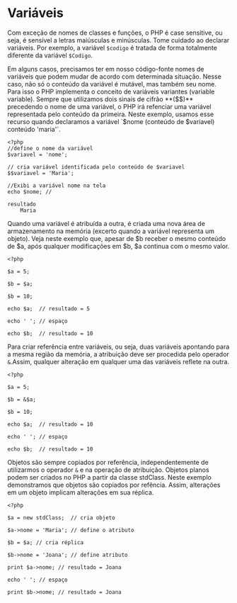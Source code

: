 # Variáveis
  
Com exceção de nomes de classes e funções, o PHP é case sensitive, 
ou seja, é sensível a letras maiúsculas e minúsculas.
Tome cuidado ao declarar variáveis. Por exemplo, a variável `$codigo` é tratada de forma 
totalmente diferente da variável `$Codigo`.

Em alguns casos, precisamos ter em nosso código-fonte nomes de variáveis 
que podem mudar de acordo com determinada situação. Nesse caso, não só o conteúdo
da variável é mutável, mas também seu nome. Para isso o PHP implementa o conceito de variáveis
variantes (variable variable). Sempre que utilizamos dois sinais de cifrão **($$)** 
precedendo o nome de uma variável, o PHP irá refenciar uma variável 
representada pelo conteúdo da primeira. Neste exemplo, usamos esse recurso 
quando declaramos a variável `$nome (conteúdo de $variavel) conteúdo 'maria'`.

    <?php
    //define o nome da variável
    $variavel = 'nome';

    // cria variável identificada pelo conteúdo de $variavel
    $$variavel = 'Maria';

    //Exibi a variável nome na tela
    echo $nome; // 

    resultado 
        Maria    

Quando uma variável é atribuída a outra, é criada uma nova 
área de armazenamento na memória (excerto quando a variável representa um objeto). 
Veja neste exemplo que, apesar de $b receber o mesmo conteúdo de $a, 
após qualquer modificações em $b, $a continua com o mesmo valor.

    <?php 
    
    $a = 5;

    $b = $a;

    $b = 10;

    echo $a;  // resultado = 5

    echo ' '; // espaço

    echo $b;  // resultado = 10 


Para criar referência entre variáveis, ou seja, duas variáveis apontando para a mesma região da memória, 
a atribuição deve ser procedida pelo operador `&`.Assim, 
qualquer alteração em qualquer uma das variáveis reflete na outra.  
    
    <?php 
    
    $a = 5;

    $b = &$a;

    $b = 10;

    echo $a;  // resultado = 10

    echo ' '; // espaço

    echo $b;  // resultado = 10 


Objetos são sempre copiados por referência, independentemente de utilizarmos o operador `&` e na operação de atribuição. Objetos planos podem ser criados no PHP a partir da classe stdClass. Neste exemplo demonstramos que objetos são copiados por refência. Assim, alterações em um objeto implicam alterações em sua réplica.
    
    <?php

    $a = new stdClass;  // cria objeto

    $a->nome = 'Maria'; // define o atributo	
    
    $b = $a; // cria réplica

    $b->nome = 'Joana'; // define atributo

    print $a->nome; // resultado = Joana

    echo ' '; // espaço

    print $b->nome; // resultado = Joana